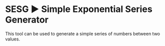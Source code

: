 # SESG ► Simple Exponential Series Generator

This tool can be used to generate a simple series of numbers between two values.

